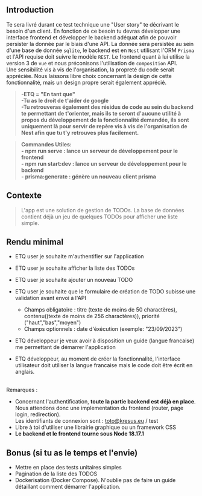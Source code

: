 ## **Introduction**

Te sera livré durant ce test technique une "User story" te décrivant le besoin d'un client.
En fonction de ce besoin tu devras développer une interface frontend et développer le backend adéquat afin de pouvoir persister la donnée par le biais d'une API. La donnée sera persistée au sein d'une base de donnée `sqlite`, le backend est en `Nest` utilisant l'ORM `Prisma` et l'API requise doit suivre le modèle `REST`.
Le frontend quant à lui utilise la version 3 de `vue` et nous préconisons l'utilisation de `composition` API. <br>
Une sensibilité vis à vis de l'organisation, la propreté du code serait appréciée.
Nous laissons libre choix concernant la design de cette fonctionnalité, mais un design propre serait également apprécié.

> **-ETQ = "En tant que"** </br> **-Tu as le droit de t'aider de google** </br> **-Tu retrouveras également des résidus de code au sein du backend te permettant de t'orienter, mais ils te seront d'aucune utilité à propos du développement de la fonctionnalité demandée, ils sont uniquement là pour servir de repère vis à vis de l'organisation de Nest afin que tu t'y retrouves plus facilement.** </br>

> **Commandes Utiles:** </br> **- npm run serve : lance un serveur de développement pour le frontend** </br> **- npm run start:dev : lance un serveur de développement pour le backend** </br> **- prisma:generate : génère un nouveau client prisma**

## **Contexte**

> L'app est une solution de gestion de TODOs. La base de données contient déjà un jeu de quelques TODOs pour afficher une liste simple.

## **Rendu minimal**

- ETQ user je souhaite m'authentifier sur l'application
- ETQ user je souhaite afficher la liste des TODOs
- ETQ user je souhaite ajouter un nouveau TODO
- ETQ user je souhaite que le formulaire de création de TODO subisse une validation avant envoi à l'API

  - Champs obligatoire : titre (texte de moins de 50 charactères), contenu((texte de moins de 256 charactères)), priorité ("haut","bas","moyen")
  - Champs optionnels : date d'éxécution (exemple: "23/09/2023")

- ETQ développeur je veux avoir à disposition un guide (langue francaise) me permettant de démarrer l'application
- ETQ développeur, au moment de créer la fonctionnalité, l'interface utilisateur doit utiliser la langue francaise mais le code doit être écrit en anglais.

<br> Remarques : <br />

- Concernant l'authentification, <b>toute la partie backend est déjà en place</b>. Nous attendons donc une implementation du frontend (router, page login, redirection). <br />Les identifiants de connexion sont : toto@kresus.eu / test
- Libre à toi d'utiliser une librairie graphique ou un framework CSS
- <b>Le backend et le frontend tourne sous Node 18.17.1</b>

## **Bonus (si tu as le temps et l'envie)**

- Mettre en place des tests unitaires simples
- Pagination de la liste des TODOS
- Dockerisation (Docker Compose). N'oublie pas de faire un guide détaillant comment démarrer l'application.
